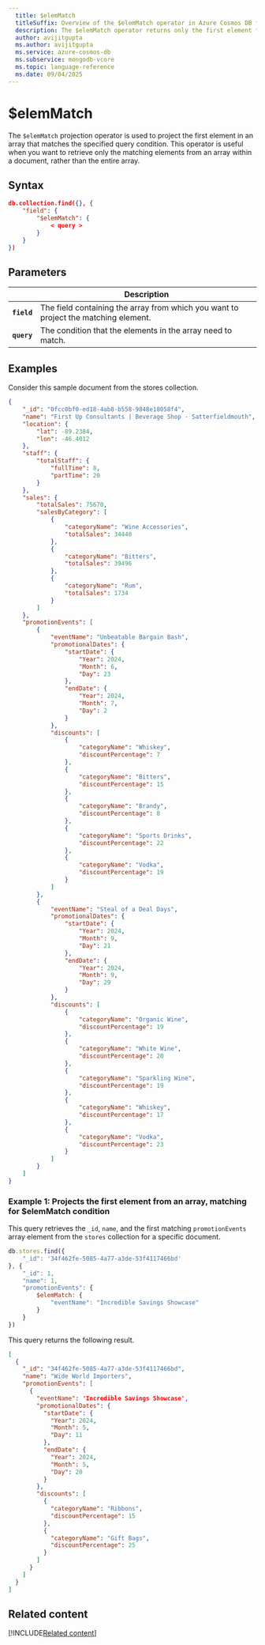 ```yaml
---
  title: $elemMatch
  titleSuffix: Overview of the $elemMatch operator in Azure Cosmos DB for MongoDB (vCore)
  description: The $elemMatch operator returns only the first element from an array.
  author: avijitgupta
  ms.author: avijitgupta
  ms.service: azure-cosmos-db
  ms.subservice: mongodb-vcore
  ms.topic: language-reference
  ms.date: 09/04/2025
---
```


# $elemMatch

The `$elemMatch` projection operator is used to project the first element in an array that matches the specified query condition. This operator is useful when you want to retrieve only the matching elements from an array within a document, rather than the entire array.

## Syntax

```json
db.collection.find({}, {
    "field": {
        "$elemMatch": {
            < query >
        }
    }
})
```

## Parameters

| | Description |
| --- | --- |
| **`field`** | The field containing the array from which you want to project the matching element. |
| **`query`** | The condition that the elements in the array need to match. |

## Examples

Consider this sample document from the stores collection.

```json
{
    "_id": "0fcc0bf0-ed18-4ab8-b558-9848e18058f4",
    "name": "First Up Consultants | Beverage Shop - Satterfieldmouth",
    "location": {
        "lat": -89.2384,
        "lon": -46.4012
    },
    "staff": {
        "totalStaff": {
            "fullTime": 8,
            "partTime": 20
        }
    },
    "sales": {
        "totalSales": 75670,
        "salesByCategory": [
            {
                "categoryName": "Wine Accessories",
                "totalSales": 34440
            },
            {
                "categoryName": "Bitters",
                "totalSales": 39496
            },
            {
                "categoryName": "Rum",
                "totalSales": 1734
            }
        ]
    },
    "promotionEvents": [
        {
            "eventName": "Unbeatable Bargain Bash",
            "promotionalDates": {
                "startDate": {
                    "Year": 2024,
                    "Month": 6,
                    "Day": 23
                },
                "endDate": {
                    "Year": 2024,
                    "Month": 7,
                    "Day": 2
                }
            },
            "discounts": [
                {
                    "categoryName": "Whiskey",
                    "discountPercentage": 7
                },
                {
                    "categoryName": "Bitters",
                    "discountPercentage": 15
                },
                {
                    "categoryName": "Brandy",
                    "discountPercentage": 8
                },
                {
                    "categoryName": "Sports Drinks",
                    "discountPercentage": 22
                },
                {
                    "categoryName": "Vodka",
                    "discountPercentage": 19
                }
            ]
        },
        {
            "eventName": "Steal of a Deal Days",
            "promotionalDates": {
                "startDate": {
                    "Year": 2024,
                    "Month": 9,
                    "Day": 21
                },
                "endDate": {
                    "Year": 2024,
                    "Month": 9,
                    "Day": 29
                }
            },
            "discounts": [
                {
                    "categoryName": "Organic Wine",
                    "discountPercentage": 19
                },
                {
                    "categoryName": "White Wine",
                    "discountPercentage": 20
                },
                {
                    "categoryName": "Sparkling Wine",
                    "discountPercentage": 19
                },
                {
                    "categoryName": "Whiskey",
                    "discountPercentage": 17
                },
                {
                    "categoryName": "Vodka",
                    "discountPercentage": 23
                }
            ]
        }
    ]
}
```

### Example 1: Projects the first element from an array, matching for $elemMatch condition

This query retrieves the `_id`, `name`, and the first matching `promotionEvents` array element from the `stores` collection for a specific document.

```javascript
db.stores.find({
    "_id": '34f462fe-5085-4a77-a3de-53f4117466bd'
}, {
    "_id": 1,
    "name": 1,
    "promotionEvents": {
        $elemMatch: {
            "eventName": "Incredible Savings Showcase"
        }
    }
})
```

This query returns the following result.

```json
[
  {
    "_id": "34f462fe-5085-4a77-a3de-53f4117466bd",
    "name": "Wide World Importers",
    "promotionEvents": [
      {
        "eventName": 'Incredible Savings Showcase',
        "promotionalDates": {
          "startDate": {
            "Year": 2024,
            "Month": 5,
            "Day": 11
          },
          "endDate": {
            "Year": 2024,
            "Month": 5,
            "Day": 20
          }
        },
        "discounts": [
          {
            "categoryName": "Ribbons",
            "discountPercentage": 15
          },
          {
            "categoryName": "Gift Bags",
            "discountPercentage": 25
          }
        ]
      }
    ]
  }
]
```

## Related content

[!INCLUDE[Related content](../includes/related-content.md)]
